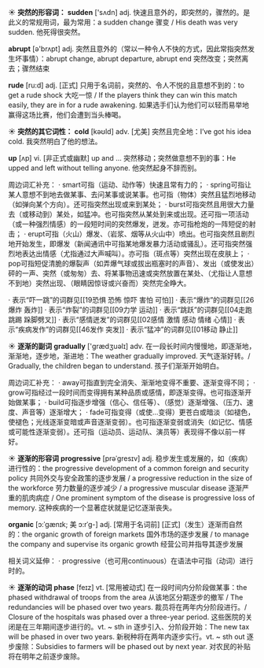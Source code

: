☀ <span class="category">**突然的形容词：**</span>
<span class="vocabulary">**sudden**</span> ['sʌdn] 
<span class="definition">adj. 快速且意外的，即突然的，骤然的。是此义的常规用词，最为常用：</span>a sudden change 骤变 / His death was very sudden. 他死得很突然。

<span class="vocabulary">**abrupt**</span> [ə'brʌpt] 
<span class="definition">adj. 突然且意外的（常以一种令人不快的方式，因此常指突然发生坏事情）：</span>abrupt change, abrupt departure, abrupt end 突然改变；突然离去；骤然结束

<span class="vocabulary">**rude**</span> [ru:d] 
<span class="definition">adj. [正式] 只用于名词前，突然的、令人不悦的且意想不到的：</span>to get a rude shock 大吃一惊 / If the players think they can win this match easily, they are in for a rude awakening. 如果选手们认为他们可以轻而易举地赢得这场比赛，他们会遭到当头棒喝。

☀ <span class="category">**突然的其它词性：**</span>
<span class="vocabulary">**cold**</span> [kəʊld] 
<span class="definition">adv. [尤美] 突然且完全地：</span>I’ve got his idea cold. 我突然明白了他的想法。

<span class="vocabulary">**up**</span> [ʌp] 
<span class="definition">vi. [非正式或幽默] up and ... 突然移动；突然做意想不到的事：</span>He upped and left without telling anyone. 他突然起身不辞而别。

周边词汇补充：
· smart可指（运动、动作等）快速且常有力的；
· spring可指让某人意想不到地去做某事、去问某事或说某事。也可指（物体）突然且猛烈地移动（如弹向某个方向）。还可指突然出现或来到某处；
· burst可指突然且用很大力量去（或移动到）某处，如猛冲。也可指突然从某处到来或出现。还可指一项活动（或一种强烈情感）的一段短时间的突然爆发，迸发。亦可指枪炮的一阵短促的射击；
· erupt可指（火山）爆发、（岩浆、烟等从火山中）喷出。也可指突然且剧烈地开始发生，即爆发（新闻通讯中可指某地爆发暴力活动或骚乱）。还可指突然强烈地表达出情感（尤指通过大声喊叫）。亦可指（斑点等）突然出现在皮肤上；
· pop可指短促清脆的爆裂声（如弄爆气球或拔出瓶塞时的声音）、发出（或使发出）砰的一声、突然（或匆匆）去、将某事物迅速或突然放置在某处、（尤指让人意想不到地）突然出现、（眼睛因惊讶或兴奋而）突然完全睁大。

· 表示“吓一跳”的词群见[[19恐惧 恐怖 惊吓 害怕 可怕]]
· 表示“爆炸”的词群见[[26爆炸 轰炸]]
· 表示“炸裂”的词群见[[09力学 运动]]
· 表示“跳跃”的词群见[[04走跑跳踢 跺脚劈叉]]
· 表示“感情迸发”的词群见[[02感情 激情 感动 情绪 心情]]
· 表示“疾病发作”的词群见[[46发作 突发]]
· 表示“猛冲”的词群见[[01移动 静止]]

☀ <span class="category">**逐渐的副词**</span>
<span class="vocabulary">**gradually**</span> ['ɡrædӡuəlɪ] 
<span class="definition">adv. 在一段长时间内慢慢地，即逐渐地，渐渐地，逐步地，渐进地：</span>The weather gradually improved. 天气逐渐好转。/ Gradually, the children began to understand. 孩子们渐渐开始明白。

周边词汇补充：
· away可指直到完全消失、渐渐地变得不重要、逐渐变得不同；
· grow可指经过一段时间而变得拥有某种品质或感情，即逐渐变得。也可指逐渐开始做某事；
· build可指逐步增强（信心、信任等）、（感觉）逐渐增强、（压力、速度、声音等）逐渐增大；
· fade可指变得（或使…变得）更苍白或暗淡（如褪色，使褪色；光线逐渐变暗或声音逐渐变弱）。也可指逐渐变弱或消失（如记忆、情感或可能性逐渐变弱）。还可指（运动员、运动队、演员等）表现得不像以前一样好。

☀ <span class="category">**逐渐的形容词**</span>
<span class="vocabulary">**progressive**</span> [prəˈgresɪv]
<span class="definition">adj.  稳步发生或发展的，如（疾病）进行性的：</span>the progressive development of a common foreign and security policy 共同外交与安全政策的逐步发展 / a progressive reduction in the size of the workforce 劳力数量的逐步减少 / a progressive muscular disease 逐渐严重的肌肉病症 / One prominent symptom of the disease is progressive loss of memory. 这种疾病的一个显著症状就是记忆逐渐丧失。
           
<span class="vocabulary">**organic**</span> [ɔ:ˈgænɪk; 美 ɔ:rˈg-]
<span class="definition">adj. [常用于名词前] [正式]（发生）逐渐而自然的：</span>the organic growth of foreign markets 国外市场的逐步发展 / to manage the company and supervise its organic growth 经营公司并指导其逐步发展
 
相关词义延伸：
· progressive（也可用continuous）在语法中可指（动词）进行时的。
         
☀ <span class="category">**逐渐的动词**</span>
<span class="vocabulary">**phase**</span> [feɪz]
<span class="definition">vt. [常用被动式] 在一段时间内分阶段做某事：</span>the phased withdrawal of troops from the area 从该地区分期逐步的撤军 / The redundancies will be phased over two years. 裁员将在两年内分阶段进行。/ Closure of the hospitals was phased over a three-year period. 这些医院的关闭是在三年期间逐步进行的。<span class="definition">vt. ~ sth in 逐步引入、分阶段开始：</span>The new tax will be phased in over two years. 新税种将在两年内逐步实行。<span class="definition">vt. ~ sth out 逐步废除：</span>Subsidies to farmers will be phased out by next year. 对农民的补贴将在明年之前逐步废除。